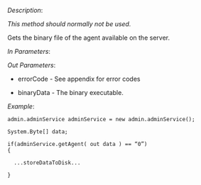 <properties date="2016-06-24"
SortOrder="181"
/>

*Description*:                

*This method should normally not be used.*

 

Gets the binary file of the agent available on the server.

                                   

*In Parameters*:

 

*Out Parameters*:

* errorCode  - See appendix for error codes

* binaryData            - The binary executable.



*Example*:
```
admin.adminService adminService = new admin.adminService();

System.Byte[] data;

if(adminService.getAgent( out data ) == “0”)
{

  ...storeDataToDisk...

}
```